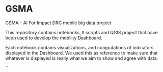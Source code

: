 # GSMA
GSMA - AI For Impact DRC mobile big data project

This repository contains notebooks, `R` scripts and QGIS project that have been used to develop the mobility Dashboard.

Each notebook contains visualizations, and computations of indicators displayed in the Dashboard. We used this as reference to make sure that whatever is displayed is really what we aim to show and agree with data.

``
